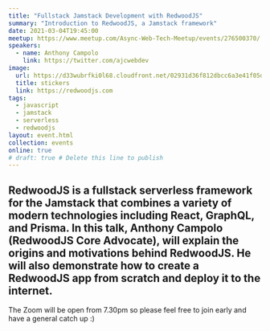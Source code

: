 ```yaml
---
title: "Fullstack Jamstack Development with RedwoodJS"
summary: "Introduction to RedwoodJS, a Jamstack framework"
date: 2021-03-04T19:45:00
meetup: https://www.meetup.com/Async-Web-Tech-Meetup/events/276500370/
speakers:
  - name: Anthony Campolo
    link: https://twitter.com/ajcwebdev
image:
  url: https://d33wubrfki0l68.cloudfront.net/02931d36f812dbcc6a3e41f05d133a7cdcace063/949ca/images/stickers.png
  title: stickers
  link: https://redwoodjs.com
tags:
  - javascript
  - jamstack
  - serverless
  - redwoodjs
layout: event.html
collection: events
online: true
# draft: true # Delete this line to publish
---
```


RedwoodJS is a fullstack serverless framework for the Jamstack that combines a variety of modern technologies including React, GraphQL, and Prisma. In this talk, Anthony Campolo (RedwoodJS Core Advocate), will explain the origins and motivations behind RedwoodJS. He will also demonstrate how to create a RedwoodJS app from scratch and deploy it to the internet.
---

The Zoom will be open from 7.30pm so please feel free to join early and have a general catch up :)
